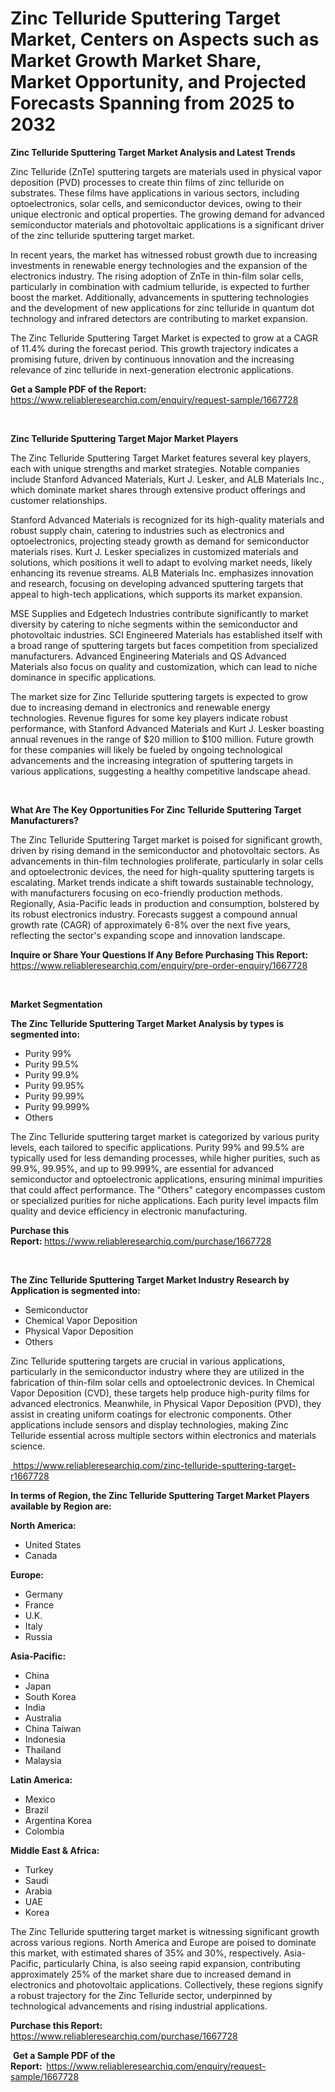 <p><h1>Zinc Telluride Sputtering Target Market, Centers on Aspects such as Market Growth Market Share, Market Opportunity, and Projected Forecasts Spanning from 2025 to 2032</h1></p><p><strong>Zinc Telluride Sputtering Target Market Analysis and Latest Trends</strong></p>
<p><p>Zinc Telluride (ZnTe) sputtering targets are materials used in physical vapor deposition (PVD) processes to create thin films of zinc telluride on substrates. These films have applications in various sectors, including optoelectronics, solar cells, and semiconductor devices, owing to their unique electronic and optical properties. The growing demand for advanced semiconductor materials and photovoltaic applications is a significant driver of the zinc telluride sputtering target market.</p><p>In recent years, the market has witnessed robust growth due to increasing investments in renewable energy technologies and the expansion of the electronics industry. The rising adoption of ZnTe in thin-film solar cells, particularly in combination with cadmium telluride, is expected to further boost the market. Additionally, advancements in sputtering technologies and the development of new applications for zinc telluride in quantum dot technology and infrared detectors are contributing to market expansion.</p><p>The Zinc Telluride Sputtering Target Market is expected to grow at a CAGR of 11.4% during the forecast period. This growth trajectory indicates a promising future, driven by continuous innovation and the increasing relevance of zinc telluride in next-generation electronic applications.</p></p>
<p><strong>Get a Sample PDF of the Report:&nbsp;</strong> <a href="https://www.reliableresearchiq.com/enquiry/request-sample/1667728?utm_campaign=2299&utm_medium=2&utm_source=Github&utm_content=ia&utm_term=19042025&utm_id=zinc-telluride-sputtering-target">https://www.reliableresearchiq.com/enquiry/request-sample/1667728</a></p>
<p>&nbsp;</p>
<p><strong>Zinc Telluride Sputtering Target Major Market Players</strong></p>
<p><p>The Zinc Telluride Sputtering Target Market features several key players, each with unique strengths and market strategies. Notable companies include Stanford Advanced Materials, Kurt J. Lesker, and ALB Materials Inc., which dominate market shares through extensive product offerings and customer relationships. </p><p>Stanford Advanced Materials is recognized for its high-quality materials and robust supply chain, catering to industries such as electronics and optoelectronics, projecting steady growth as demand for semiconductor materials rises. Kurt J. Lesker specializes in customized materials and solutions, which positions it well to adapt to evolving market needs, likely enhancing its revenue streams. ALB Materials Inc. emphasizes innovation and research, focusing on developing advanced sputtering targets that appeal to high-tech applications, which supports its market expansion.</p><p>MSE Supplies and Edgetech Industries contribute significantly to market diversity by catering to niche segments within the semiconductor and photovoltaic industries. SCI Engineered Materials has established itself with a broad range of sputtering targets but faces competition from specialized manufacturers. Advanced Engineering Materials and QS Advanced Materials also focus on quality and customization, which can lead to niche dominance in specific applications.</p><p>The market size for Zinc Telluride sputtering targets is expected to grow due to increasing demand in electronics and renewable energy technologies. Revenue figures for some key players indicate robust performance, with Stanford Advanced Materials and Kurt J. Lesker boasting annual revenues in the range of $20 million to $100 million. Future growth for these companies will likely be fueled by ongoing technological advancements and the increasing integration of sputtering targets in various applications, suggesting a healthy competitive landscape ahead.</p></p>
<p>&nbsp;</p>
<p><strong>What Are The Key Opportunities For Zinc Telluride Sputtering Target Manufacturers?</strong></p>
<p><p>The Zinc Telluride Sputtering Target market is poised for significant growth, driven by rising demand in the semiconductor and photovoltaic sectors. As advancements in thin-film technologies proliferate, particularly in solar cells and optoelectronic devices, the need for high-quality sputtering targets is escalating. Market trends indicate a shift towards sustainable technology, with manufacturers focusing on eco-friendly production methods. Regionally, Asia-Pacific leads in production and consumption, bolstered by its robust electronics industry. Forecasts suggest a compound annual growth rate (CAGR) of approximately 6-8% over the next five years, reflecting the sector's expanding scope and innovation landscape.</p></p>
<p><strong>Inquire or Share Your Questions If Any Before Purchasing This Report:</strong> <a href="https://www.reliableresearchiq.com/enquiry/pre-order-enquiry/1667728?utm_campaign=2299&utm_medium=2&utm_source=Github&utm_content=ia&utm_term=19042025&utm_id=zinc-telluride-sputtering-target">https://www.reliableresearchiq.com/enquiry/pre-order-enquiry/1667728</a></p>
<p>&nbsp;</p>
<p><strong>Market Segmentation</strong></p>
<p><strong>The Zinc Telluride Sputtering Target Market Analysis by types is segmented into:</strong></p>
<p><ul><li>Purity 99%</li><li>Purity 99.5%</li><li>Purity 99.9%</li><li>Purity 99.95%</li><li>Purity 99.99%</li><li>Purity 99.999%</li><li>Others</li></ul></p>
<p><p>The Zinc Telluride sputtering target market is categorized by various purity levels, each tailored to specific applications. Purity 99% and 99.5% are typically used for less demanding processes, while higher purities, such as 99.9%, 99.95%, and up to 99.999%, are essential for advanced semiconductor and optoelectronic applications, ensuring minimal impurities that could affect performance. The "Others" category encompasses custom or specialized purities for niche applications. Each purity level impacts film quality and device efficiency in electronic manufacturing.</p></p>
<p><strong>Purchase this Report:&nbsp;</strong><a href="https://www.reliableresearchiq.com/purchase/1667728?utm_campaign=2299&utm_medium=2&utm_source=Github&utm_content=ia&utm_term=19042025&utm_id=zinc-telluride-sputtering-target">https://www.reliableresearchiq.com/purchase/1667728</a></p>
<p>&nbsp;</p>
<p><strong>The Zinc Telluride Sputtering Target Market Industry Research by Application is segmented into:</strong></p>
<p><ul><li>Semiconductor</li><li>Chemical Vapor Deposition</li><li>Physical Vapor Deposition</li><li>Others</li></ul></p>
<p><p>Zinc Telluride sputtering targets are crucial in various applications, particularly in the semiconductor industry where they are utilized in the fabrication of thin-film solar cells and optoelectronic devices. In Chemical Vapor Deposition (CVD), these targets help produce high-purity films for advanced electronics. Meanwhile, in Physical Vapor Deposition (PVD), they assist in creating uniform coatings for electronic components. Other applications include sensors and display technologies, making Zinc Telluride essential across multiple sectors within electronics and materials science.</p></p>
<p><a href="https://www.reliableresearchiq.com/zinc-telluride-sputtering-target-r1667728?utm_campaign=2299&utm_medium=2&utm_source=Github&utm_content=ia&utm_term=19042025&utm_id=zinc-telluride-sputtering-target">&nbsp;https://www.reliableresearchiq.com/zinc-telluride-sputtering-target-r1667728</a></p>
<p><strong>In terms of Region, the Zinc Telluride Sputtering Target Market Players available by Region are:</strong></p>
<p>
    <p> <strong> North America: </strong>
        <ul>
            <li>United States</li>
            <li>Canada</li>
        </ul>
        </p> 
    <p> <strong> Europe: </strong>
        <ul>
            <li>Germany</li>
            <li>France</li>
            <li>U.K.</li>
            <li>Italy</li>
            <li>Russia</li>
        </ul>
        </p> 
    <p> <strong> Asia-Pacific: </strong>
        <ul>
            <li>China</li>
            <li>Japan</li>
            <li>South Korea</li>
            <li>India</li>
            <li>Australia</li>
            <li>China Taiwan</li>
            <li>Indonesia</li>
            <li>Thailand</li>
            <li>Malaysia</li>
        </ul>
        </p> 
    <p> <strong> Latin America: </strong>
        <ul>
            <li>Mexico</li>
            <li>Brazil</li>
            <li>Argentina Korea</li>
            <li>Colombia</li>
        </ul>
        </p> 
    <p> <strong> Middle East & Africa: </strong>
        <ul>
            <li>Turkey</li>
            <li>Saudi</li>
            <li>Arabia</li>
            <li>UAE</li>
            <li>Korea</li>
        </ul>
    </p>
    </p>
<p><p>The Zinc Telluride sputtering target market is witnessing significant growth across various regions. North America and Europe are poised to dominate this market, with estimated shares of 35% and 30%, respectively. Asia-Pacific, particularly China, is also seeing rapid expansion, contributing approximately 25% of the market share due to increased demand in electronics and photovoltaic applications. Collectively, these regions signify a robust trajectory for the Zinc Telluride sector, underpinned by technological advancements and rising industrial applications.</p></p>
<p><strong>Purchase this Report: </strong><a href="https://www.reliableresearchiq.com/purchase/1667728?utm_campaign=2299&utm_medium=2&utm_source=Github&utm_content=ia&utm_term=19042025&utm_id=zinc-telluride-sputtering-target">https://www.reliableresearchiq.com/purchase/1667728</a></p>
<p>&nbsp;<strong>Get a Sample PDF of the Report:&nbsp;&nbsp;</strong><a href="https://www.reliableresearchiq.com/enquiry/request-sample/1667728?utm_campaign=2299&utm_medium=2&utm_source=Github&utm_content=ia&utm_term=19042025&utm_id=zinc-telluride-sputtering-target">https://www.reliableresearchiq.com/enquiry/request-sample/1667728</a></p>
<p><strong></strong></p>
<p><p></p><p></p><p></p></p>